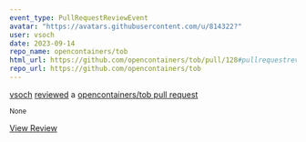 ```yaml
---
event_type: PullRequestReviewEvent
avatar: "https://avatars.githubusercontent.com/u/814322?"
user: vsoch
date: 2023-09-14
repo_name: opencontainers/tob
html_url: https://github.com/opencontainers/tob/pull/128#pullrequestreview-1627429163
repo_url: https://github.com/opencontainers/tob
---
```


<a href='https://github.com/vsoch' target='_blank'>vsoch</a> <a href='https://github.com/opencontainers/tob/pull/128#pullrequestreview-1627429163' target='_blank'>reviewed</a> a <a href='https://github.com/opencontainers/tob/pull/128' target='_blank'>opencontainers/tob pull request</a>

<small>None</small>

<a href='https://github.com/opencontainers/tob/pull/128#pullrequestreview-1627429163' target='_blank'>View Review</a>